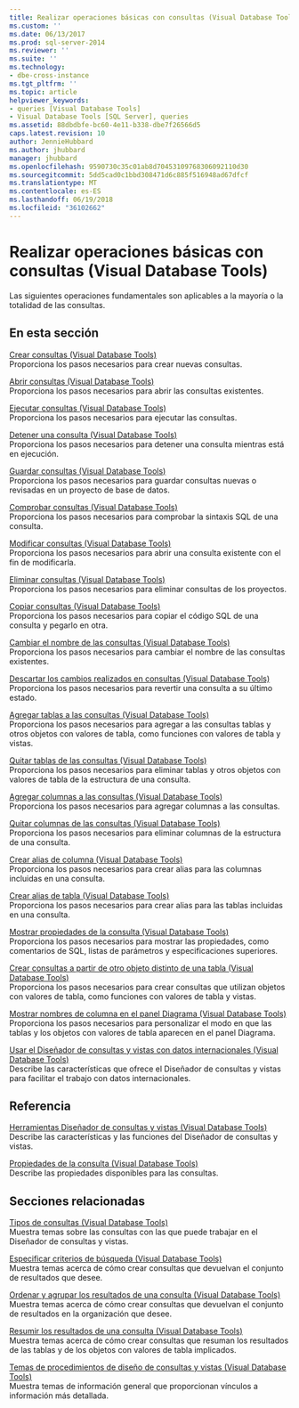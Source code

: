 ```yaml
---
title: Realizar operaciones básicas con consultas (Visual Database Tools) | Microsoft Docs
ms.custom: ''
ms.date: 06/13/2017
ms.prod: sql-server-2014
ms.reviewer: ''
ms.suite: ''
ms.technology:
- dbe-cross-instance
ms.tgt_pltfrm: ''
ms.topic: article
helpviewer_keywords:
- queries [Visual Database Tools]
- Visual Database Tools [SQL Server], queries
ms.assetid: 88dbdbfe-bc60-4e11-b338-dbe7f26566d5
caps.latest.revision: 10
author: JennieHubbard
ms.author: jhubbard
manager: jhubbard
ms.openlocfilehash: 9590730c35c01ab8d70453109768306092110d30
ms.sourcegitcommit: 5dd5cad0c1bbd308471d6c885f516948ad67dfcf
ms.translationtype: MT
ms.contentlocale: es-ES
ms.lasthandoff: 06/19/2018
ms.locfileid: "36102662"
---
```

# <a name="perform-basic-operations-with-queries-visual-database-tools"></a>Realizar operaciones básicas con consultas (Visual Database Tools)
  Las siguientes operaciones fundamentales son aplicables a la mayoría o la totalidad de las consultas.  
  
## <a name="in-this-section"></a>En esta sección  
 [Crear consultas &#40;Visual Database Tools&#41;](visual-database-tools.md)  
 Proporciona los pasos necesarios para crear nuevas consultas.  
  
 [Abrir consultas &#40;Visual Database Tools&#41;](open-queries-visual-database-tools.md)  
 Proporciona los pasos necesarios para abrir las consultas existentes.  
  
 [Ejecutar consultas &#40;Visual Database Tools&#41;](run-queries-visual-database-tools.md)  
 Proporciona los pasos necesarios para ejecutar las consultas.  
  
 [Detener una consulta &#40;Visual Database Tools&#41;](stop-a-query-visual-database-tools.md)  
 Proporciona los pasos necesarios para detener una consulta mientras está en ejecución.  
  
 [Guardar consultas &#40;Visual Database Tools&#41;](save-queries-visual-database-tools.md)  
 Proporciona los pasos necesarios para guardar consultas nuevas o revisadas en un proyecto de base de datos.  
  
 [Comprobar consultas &#40;Visual Database Tools&#41;](verify-queries-visual-database-tools.md)  
 Proporciona los pasos necesarios para comprobar la sintaxis SQL de una consulta.  
  
 [Modificar consultas &#40;Visual Database Tools&#41;](modify-queries-visual-database-tools.md)  
 Proporciona los pasos necesarios para abrir una consulta existente con el fin de modificarla.  
  
 [Eliminar consultas &#40;Visual Database Tools&#41;](delete-queries-visual-database-tools.md)  
 Proporciona los pasos necesarios para eliminar consultas de los proyectos.  
  
 [Copiar consultas &#40;Visual Database Tools&#41;](copy-queries-visual-database-tools.md)  
 Proporciona los pasos necesarios para copiar el código SQL de una consulta y pegarlo en otra.  
  
 [Cambiar el nombre de las consultas &#40;Visual Database Tools&#41;](rename-queries-visual-database-tools.md)  
 Proporciona los pasos necesarios para cambiar el nombre de las consultas existentes.  
  
 [Descartar los cambios realizados en consultas &#40;Visual Database Tools&#41;](discard-changes-made-to-queries-visual-database-tools.md)  
 Proporciona los pasos necesarios para revertir una consulta a su último estado.  
  
 [Agregar tablas a las consultas &#40;Visual Database Tools&#41;](add-tables-to-queries-visual-database-tools.md)  
 Proporciona los pasos necesarios para agregar a las consultas tablas y otros objetos con valores de tabla, como funciones con valores de tabla y vistas.  
  
 [Quitar tablas de las consultas &#40;Visual Database Tools&#41;](remove-tables-from-queries-visual-database-tools.md)  
 Proporciona los pasos necesarios para eliminar tablas y otros objetos con valores de tabla de la estructura de una consulta.  
  
 [Agregar columnas a las consultas &#40;Visual Database Tools&#41;](add-columns-to-queries-visual-database-tools.md)  
 Proporciona los pasos necesarios para agregar columnas a las consultas.  
  
 [Quitar columnas de las consultas &#40;Visual Database Tools&#41;](remove-columns-from-queries-visual-database-tools.md)  
 Proporciona los pasos necesarios para eliminar columnas de la estructura de una consulta.  
  
 [Crear alias de columna &#40;Visual Database Tools&#41;](create-column-aliases-visual-database-tools.md)  
 Proporciona los pasos necesarios para crear alias para las columnas incluidas en una consulta.  
  
 [Crear alias de tabla &#40;Visual Database Tools&#41;](create-table-aliases-visual-database-tools.md)  
 Proporciona los pasos necesarios para crear alias para las tablas incluidas en una consulta.  
  
 [Mostrar propiedades de la consulta &#40;Visual Database Tools&#41;](query-properties-visual-database-tools.md)  
 Proporciona los pasos necesarios para mostrar las propiedades, como comentarios de SQL, listas de parámetros y especificaciones superiores.  
  
 [Crear consultas a partir de otro objeto distinto de una tabla &#40;Visual Database Tools&#41;](create-queries-using-something-besides-a-table-visual-database-tools.md)  
 Proporciona los pasos necesarios para crear consultas que utilizan objetos con valores de tabla, como funciones con valores de tabla y vistas.  
  
 [Mostrar nombres de columna en el panel Diagrama &#40;Visual Database Tools&#41;](diagram-pane-visual-database-tools.md)  
 Proporciona los pasos necesarios para personalizar el modo en que las tablas y los objetos con valores de tabla aparecen en el panel Diagrama.  
  
 [Usar el Diseñador de consultas y vistas con datos internacionales &#40;Visual Database Tools&#41;](use-the-query-and-view-designer-with-international-data-visual-database-tools.md)  
 Describe las características que ofrece el Diseñador de consultas y vistas para facilitar el trabajo con datos internacionales.  
  
## <a name="reference"></a>Referencia  
 [Herramientas Diseñador de consultas y vistas &#40;Visual Database Tools&#41;](query-and-view-designer-tools-visual-database-tools.md)  
 Describe las características y las funciones del Diseñador de consultas y vistas.  
  
 [Propiedades de la consulta &#40;Visual Database Tools&#41;](query-properties-visual-database-tools.md)  
 Describe las propiedades disponibles para las consultas.  
  
## <a name="related-sections"></a>Secciones relacionadas  
 [Tipos de consultas (Visual Database Tools)](types-of-queries-visual-database-tools.md)  
 Muestra temas sobre las consultas con las que puede trabajar en el Diseñador de consultas y vistas.  
  
 [Especificar criterios de búsqueda (Visual Database Tools)](specify-search-criteria-visual-database-tools.md)  
 Muestra temas acerca de cómo crear consultas que devuelvan el conjunto de resultados que desee.  
  
 [Ordenar y agrupar los resultados de una consulta &#40;Visual Database Tools&#41;](sort-and-group-query-results-visual-database-tools.md)  
 Muestra temas acerca de cómo crear consultas que devuelvan el conjunto de resultados en la organización que desee.  
  
 [Resumir los resultados de una consulta &#40;Visual Database Tools&#41;](summarize-query-results-visual-database-tools.md)  
 Muestra temas acerca de cómo crear consultas que resuman los resultados de las tablas y de los objetos con valores de tabla implicados.  
  
 [Temas de procedimientos de diseño de consultas y vistas &#40;Visual Database Tools&#41;](design-queries-and-views-how-to-topics-visual-database-tools.md)  
 Muestra temas de información general que proporcionan vínculos a información más detallada.  
  
  